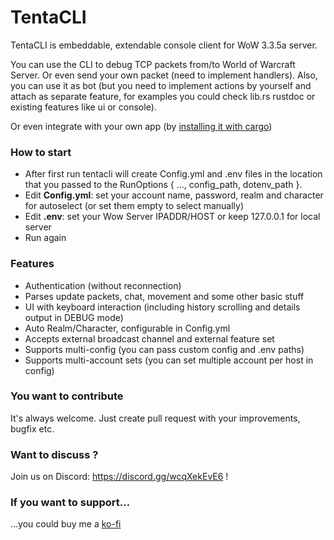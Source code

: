# TentaCLI
TentaCLI is embeddable, extendable console client for WoW 3.3.5a server.

You can use the CLI to debug TCP packets from/to World of Warcraft Server. Or even send your own packet 
(need to implement handlers).
Also, you can use it as bot (but you need to implement actions by yourself and attach as separate feature, for examples you could check lib.rs rustdoc or existing features like ui or console).

Or even integrate with your own app (by [installing it with cargo](https://crates.io/crates/tentacli))

### How to start
+ After first run tentacli will create Config.yml and .env files in the location that
you passed to the RunOptions { ..., config_path, dotenv_path }.
+ Edit **Config.yml**: set your account name, password, 
realm and character for autoselect (or set them empty to select manually)
+ Edit **.env**: set your Wow Server IPADDR/HOST or keep 127.0.0.1 for local server
+ Run again

### Features
+ Authentication (without reconnection)
+ Parses update packets, chat, movement and some other basic stuff
+ UI with keyboard interaction (including history scrolling and details output in DEBUG mode)
+ Auto Realm/Character, configurable in Config.yml
+ Accepts external broadcast channel and external feature set
+ Supports multi-config (you can pass custom config and .env paths)
+ Supports multi-account sets (you can set multiple account per host in config)

### You want to contribute
It's always welcome. Just create pull request with your improvements, bugfix etc.

### Want to discuss ?
Join us on Discord: https://discord.gg/wcqXekEvE6 !

### If you want to support...
...you could buy me a [ko-fi](https://ko-fi.com/idewave)